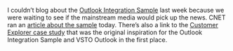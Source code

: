 I couldn’t blog about the [Outlook Integration
Sample](http://devhawk.net/2006/01/09/outlook-integration-sample/)
last week because we were waiting to see if the mainstream media would
pick up the news. CNET ran an [article about the
sample](http://news.com.com/Microsoft+shares+tools+for+unlocking+customer+data/2100-1012_3-6024821.html)
today. There’s also a link to the [Customer Explorer case
study](https://members.microsoft.com/customerevidence/search/EvidenceDetails.aspx?EvidenceID=13848&LanguageID=1)
that was the original inspiration for the Outlook Integration Sample and
VSTO Outlook in the first place.
